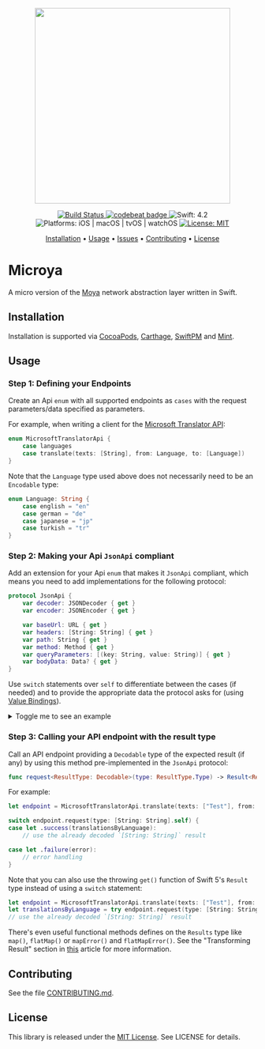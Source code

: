 <p align="center">
    <img src="https://raw.githubusercontent.com/Flinesoft/Microya/stable/Logo.png"
      width=396>
</p>

<p align="center">
    <a href="https://app.bitrise.io/app/9144757ac274834d">
        <img src="https://app.bitrise.io/app/9144757ac274834d/status.svg?token=wnogmmQA9Zy7_2u75vRKdg"
             alt="Build Status">
    </a>    
    <a href="https://codebeat.co/projects/github-com-flinesoft-microya-stable">
        <img src="https://codebeat.co/badges/a669e100-d30d-4801-b72d-3625ab7240be"
             alt="codebeat badge">
    </a>
    <img src="https://img.shields.io/badge/Swift-4.2-FFAC45.svg"
         alt="Swift: 4.2">
    <img src="https://img.shields.io/badge/Platforms-iOS%20%7C%20macOS%20%7C%20tvOS%20%7C%20watchOS-FF69B4.svg"
        alt="Platforms: iOS | macOS | tvOS | watchOS">
    <a href="https://github.com/Flinesoft/Microya/blob/stable/LICENSE.md">
        <img src="https://img.shields.io/badge/License-MIT-lightgrey.svg"
              alt="License: MIT">
    </a>
</p>

<p align="center">
    <a href="#installation">Installation</a>
  • <a href="#usage">Usage</a>
  • <a href="https://github.com/Flinesoft/Microya/issues">Issues</a>
  • <a href="#contributing">Contributing</a>
  • <a href="#license">License</a>
</p>

# Microya

A micro version of the [Moya](https://github.com/Moya/Moya) network abstraction layer written in Swift.

## Installation

Installation is supported via [CocoaPods](https://github.com/CocoaPods/CocoaPods), [Carthage](https://github.com/Carthage/Carthage), [SwiftPM](https://github.com/apple/swift-package-manager) and [Mint](https://github.com/yonaskolb/Mint).

## Usage

### Step 1: Defining your Endpoints
Create an Api `enum` with all supported endpoints as `cases` with the request parameters/data specified as parameters.

For example, when writing a client for the [Microsoft Translator API](https://docs.microsoft.com/en-us/azure/cognitive-services/translator/reference/v3-0-languages):

```Swift
enum MicrosoftTranslatorApi {
    case languages
    case translate(texts: [String], from: Language, to: [Language])
}
```

Note that the `Language` type used above does not necessarily need to be an `Encodable` type:

```Swift
enum Language: String {
    case english = "en"
    case german = "de"
    case japanese = "jp"
    case turkish = "tr"
}
```

### Step 2: Making your Api `JsonApi` compliant

Add an extension for your Api `enum` that makes it `JsonApi` compliant, which means you need to add implementations for the following protocol:

```Swift
protocol JsonApi {
    var decoder: JSONDecoder { get }
    var encoder: JSONEncoder { get }

    var baseUrl: URL { get }
    var headers: [String: String] { get }
    var path: String { get }
    var method: Method { get }
    var queryParameters: [(key: String, value: String)] { get }
    var bodyData: Data? { get }
}
```

Use `switch` statements over `self` to differentiate between the cases (if needed) and to provide the appropriate data the protocol asks for (using [Value Bindings](https://docs.swift.org/swift-book/LanguageGuide/ControlFlow.html#ID133)).

<details>
<summary>Toggle me to see an example</summary>

```Swift
extension MicrosoftTranslatorApi: JsonApi {
    var decoder: JSONDecoder {
        return JSONDecoder()
    }

    var encoder: JSONEncoder {
        return JSONEncoder()
    }

    var baseUrl: URL {
        return URL(string: "https://api.cognitive.microsofttranslator.com")!
    }

    var path: String {
        switch self {
        case .languages:
		        return "/languages"

        case .translate:
            return "/translate"
        }
    }

    var method: Method {
        switch self {
        case .languages:
		        return .get

        case .translate:
            return .post
        }
    }

    var queryParameters: [(key: String, value: String)] {
        var urlParameters: [(String, String)] = [(key: "api-version", value: "3.0")]

        switch self {
        case .languages:
            break

        case let .translate(_, sourceLanguage, targetLanguages, _):
            urlParameters.append((key: "from", value: sourceLanguage.rawValue))

            for targetLanguage in targetLanguages {
                urlParameters.append((key: "to", value: targetLanguage.rawValue))
            }              
        }

        return urlParameters
    }

    var bodyData: Data? {
        switch self {
        case .translate:
            return nil // no request data needed

        case let .translate(texts, _, _, _):
            return try! encoder.encode(texts)
        }
    }

    var headers: [String: String] {
        switch self {
        case .languages:
		        return [:]

        case .translate:
            return [
                "Ocp-Apim-Subscription-Key": "<SECRET>",
                "Content-Type": "application/json"
            ]
        }
    }
}
```

</details>

### Step 3: Calling your API endpoint with the result type

Call an API endpoint providing a `Decodable` type of the expected result (if any) by using this method pre-implemented in the `JsonApi` protocol:

```Swift
func request<ResultType: Decodable>(type: ResultType.Type) -> Result<ResultType, JsonApiError>
```

For example:

```Swift
let endpoint = MicrosoftTranslatorApi.translate(texts: ["Test"], from: .english, to: [.german, .japanese, .turkish])

switch endpoint.request(type: [String: String].self) {
case let .success(translationsByLanguage):
    // use the already decoded `[String: String]` result

case let .failure(error):
    // error handling
}
```

Note that you can also use the throwing `get()` function of Swift 5's `Result` type instead of using a `switch` statement:

```Swift
let endpoint = MicrosoftTranslatorApi.translate(texts: ["Test"], from: .english, to: [.german, .japanese, .turkish])
let translationsByLanguage = try endpoint.request(type: [String: String].self)
// use the already decoded `[String: String]` result
```

There's even useful functional methods defines on the `Results` type like `map()`, `flatMap()` or `mapError()` and `flatMapError()`. See the "Transforming Result" section in [this](https://www.hackingwithswift.com/articles/161/how-to-use-result-in-swift) article for more information.

## Contributing

See the file [CONTRIBUTING.md](https://github.com/JamitLabs/MungoHealer/blob/stable/CONTRIBUTING.md).


## License
This library is released under the [MIT License](http://opensource.org/licenses/MIT). See LICENSE for details.
